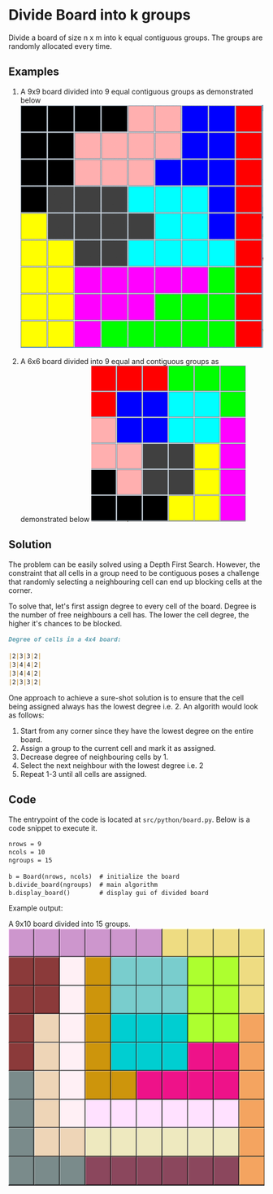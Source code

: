 # Divide Board into k groups

Divide a board of size n x m  into k equal contiguous groups. The groups are randomly allocated every time.

## Examples

1.  A 9x9 board divided into 9 equal contiguous groups as demonstrated below ![](sample/9x9x9.gif)

2. A 6x6 board divided into 9 equal and contiguous groups as demonstrated below
![](sample/6x6x6.gif)

## Solution

The problem can be easily solved using a Depth First Search. However, the constraint that all cells in a group need to be contiguous poses a challenge that randomly selecting a neighbouring cell can end up blocking cells at the corner.

To solve that, let's first assign degree to every cell of the board. Degree is the number of free neighbours a cell has. The lower the cell degree, the higher it's chances to be blocked.

```md
Degree of cells in a 4x4 board:

|2|3|3|2|
|3|4|4|2|
|3|4|4|2|
|2|3|3|2|
```

One approach to achieve a sure-shot solution is to ensure that the cell being assigned always has the lowest degree i.e. 2.  An algorith would look as follows:

1. Start from any corner since they have the lowest degree on the entire board.
2. Assign a group to the current cell and mark it as assigned.
3. Decrease degree of neighbouring cells by 1.
4. Select the next neighbour with the lowest degree i.e. 2
5. Repeat 1-3 until all cells are assigned.


## Code

The entrypoint of the code is located at `src/python/board.py`. Below is a code snippet to execute it.

```python3
nrows = 9
ncols = 10
ngroups = 15

b = Board(nrows, ncols)  # initialize the board
b.divide_board(ngroups)  # main algorithm
b.display_board()		 # display gui of divided board
```

Example output:

A 9x10 board divided into 15 groups.
![](sample/9x10x15.PNG)